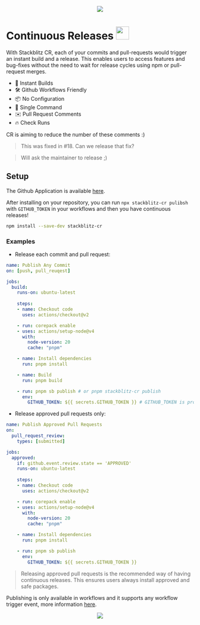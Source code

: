 
<p align="center"><img src="https://github.com/stackblitz-labs/stackblitz-ci/assets/37929992/e8ed1abd-693a-407f-9f29-2204e90e4b7b" /></p>

# Continuous Releases <span><img src="https://emoji.slack-edge.com/TFHDVN56F/stackblitz/fd010078dcccebca.png" width="35" /></span>

With Stackblitz CR, each of your commits and pull-requests would trigger an instant build and a release. This enables users to access features and bug-fixes without the need to wait for release cycles using npm or pull-request merges. 

- 🚀 Instant Builds
- 🛠️ Github Workflows Friendly
- 📦️ No Configuration
- 🔩 Single Command
- ✉️ Pull Request Comments
- 🔥 Check Runs

CR is aiming to reduce the number of these comments :) 

> This was fixed in #18. Can we release that fix?

> Will ask the maintainer to release ;)

## Setup

The Github Application is available [here](https://github.com/apps/stackblitz-cr).

After installing on your repository, you can run `npx stackblitz-cr pulibsh` with `GITHUB_TOKEN` in your workflows and then you have continuous releases!  

```sh
npm install --save-dev stackblitz-cr
```

### Examples

- Release each commit and pull request:

```yml
name: Publish Any Commit
on: [push, pull_reuqest]

jobs:
  build:
    runs-on: ubuntu-latest
    
    steps:
    - name: Checkout code
      uses: actions/checkout@v2

    - run: corepack enable
    - uses: actions/setup-node@v4
      with:
        node-version: 20
        cache: "pnpm"

    - name: Install dependencies
      run: pnpm install

    - name: Build 
      run: pnpm build

    - run: pnpm sb publish # or pnpm stackblitz-cr publish 
      env:
        GITHUB_TOKEN: ${{ secrets.GITHUB_TOKEN }} # GITHUB_TOKEN is provided automatically in any repository
```

- Release approved pull requests only:
```yml
name: Publish Approved Pull Requests
on:
  pull_request_review:
    types: [submitted]

jobs:
  approved:
    if: github.event.review.state == 'APPROVED'
    runs-on: ubuntu-latest
    
    steps:
    - name: Checkout code
      uses: actions/checkout@v2

    - run: corepack enable
    - uses: actions/setup-node@v4
      with:
        node-version: 20
        cache: "pnpm"

    - name: Install dependencies
      run: pnpm install

    - run: pnpm sb publish 
      env:
        GITHUB_TOKEN: ${{ secrets.GITHUB_TOKEN }}
```

> Releasing approved pull requests is the recommended way of having continuous releases. This ensures users always install approved and safe packages. 

Publishing is only available in workflows and it supports any workflow trigger event, more information [here](https://docs.github.com/en/actions/using-workflows/events-that-trigger-workflows#about-events-that-trigger-workflows).

<p align="center"><img src="https://github.com/stackblitz-labs/stackblitz-ci/assets/37929992/ede770a3-a911-4e24-99d6-cd307b44fd87" /></p>


